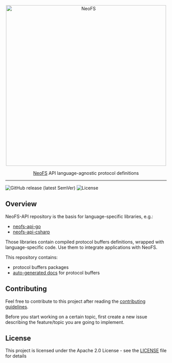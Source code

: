 <p align="center">
<img src="./.github/logo.svg" width="500px" alt="NeoFS">
</p>
<p align="center">
  <a href="https://fs.neo.org">NeoFS</a> API language-agnostic protocol definitions
</p>

---
![GitHub release (latest SemVer)](https://img.shields.io/github/v/release/nspcc-dev/neofs-api?sort=semver)
![License](https://img.shields.io/github/license/nspcc-dev/neofs-api.svg?style=popout)

## Overview

NeoFS-API repository is the basis for language-specific libraries, e.g.:

- [neofs-api-go](https://github.com/nspcc-dev/neofs-api-go)
- [neofs-api-csharp](https://github.com/nspcc-dev/neofs-api-csharp)

Those libraries contain compiled protocol buffers definitions, wrapped with
language-specific code. Use them to integrate applications with NeoFS.

This repository contains:

- protocol buffers packages
- [auto-generated docs](proto-docs) for protocol buffers

## Contributing

Feel free to contribute to this project after reading the [contributing
guidelines](CONTRIBUTING.md).

Before you start working on a certain topic, first create a new issue
describing the feature/topic you are going to implement.

## License

This project is licensed under the Apache 2.0 License -
see the [LICENSE](LICENSE) file for details
